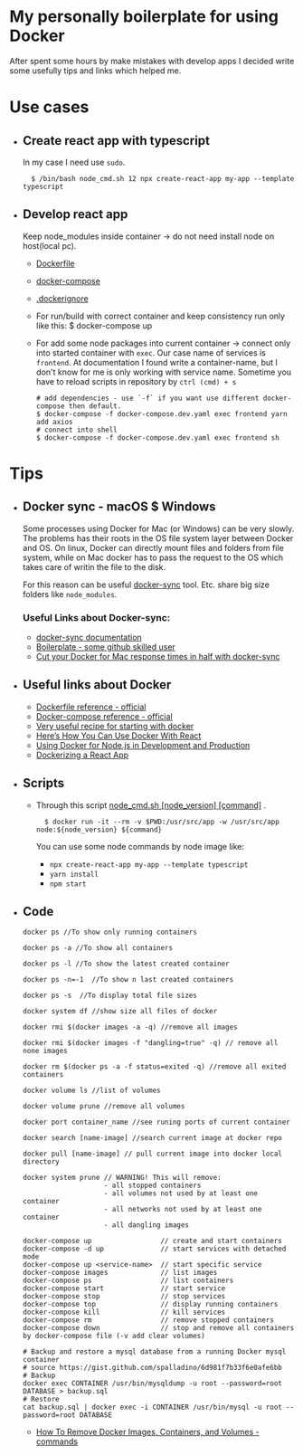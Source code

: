# My personally boilerplate for using Docker

After spent some hours by make mistakes with develop apps I decided write some usefully tips and links which helped me.

# Use cases


- ## Create react app with typescript

  In my case I need use `sudo`.

        $ /bin/bash node_cmd.sh 12 npx create-react-app my-app --template typescript

- ## Develop react app

  Keep node_modules inside container -> do not need install node on host(local pc).

  - [Dockerfile](develop_react_app/Dockerfile)
  - [docker-compose](develop_react_app/docker-compose.yaml)
  - [.dockerignore](develop_react_app/.dockerignore)
  - For run/build with correct container and keep consistency run only like this:
    \$ docker-compose up
  - For add some node packages into current container -> connect only into started container with `exec`. Our case name of services is `frontend`. At documentation I found write a container-name, but I don't know for me is only working with service name. Sometime you have to reload scripts in repository by `ctrl (cmd) + s`

        # add dependencies - use `-f` if you want use different docker-compose then default.
        $ docker-compose -f docker-compose.dev.yaml exec frontend yarn add axios
        # connect into shell
        $ docker-compose -f docker-compose.dev.yaml exec frontend sh

# Tips

- ## Docker sync - macOS \$ Windows

  Some processes using Docker for Mac (or Windows) can be very slowly. The problems has their roots in the OS file system layer between Docker and OS. On linux, Docker can directly mount files and folders from file system, while on Mac docker has to pass the request to the OS which takes care of writin the file to the disk.

  For this reason can be useful [docker-sync](http://docker-sync.io/) tool. Etc. share big size folders like `node_modules`.

  ### Useful Links about Docker-sync:

  - [docker-sync documentation](https://docker-sync.readthedocs.io/en/latest/)
  - [Boilerplate - some github skilled user](https://github.com/EugenMayer/docker-sync-boilerplate)
  - [Cut your Docker for Mac response times in half with docker-sync](https://dev.to/kovah/cut-your-docker-for-mac-response-times-in-half-with-docker-sync-1e8j)

- ## Useful links about Docker

  - [Dockerfile reference - official](https://docs.docker.com/engine/reference/builder/)
  - [Docker-compose reference - official](https://docs.docker.com/compose/compose-file/)
  - [Very useful recipe for starting with docker](https://docker-curriculum.com/#prerequisites)
  - [Here’s How You Can Use Docker With React](https://medium.com/better-programming/heres-how-you-can-use-docker-with-create-react-app-3ee3a972b04e)
  - [Using Docker for Node.js in Development and Production](https://dev.to/alex_barashkov/using-docker-for-nodejs-in-development-and-production-3cgp)
  - [Dockerizing a React App](https://mherman.org/blog/dockerizing-a-react-app/)

- ## Scripts

  - Through this script [node_cmd.sh [node_version] [command]](node_cmd.sh) .

          $ docker run -it --rm -v $PWD:/usr/src/app -w /usr/src/app node:${node_version} ${command}

    You can use some node commands by node image like:

    - `npx create-react-app my-app --template typescript`
    - `yarn install`
    - `npm start`

- ## Code

  ```
  docker ps //To show only running containers

  docker ps -a //To show all containers

  docker ps -l //To show the latest created container

  docker ps -n=-1  //To show n last created containers

  docker ps -s  //To display total file sizes

  docker system df //show size all files of docker

  docker rmi $(docker images -a -q) //remove all images

  docker rmi $(docker images -f "dangling=true" -q) // remove all none images

  docker rm $(docker ps -a -f status=exited -q) //remove all exited containers

  docker volume ls //list of volumes

  docker volume prune //remove all volumes

  docker port container_name //see runing ports of current container

  docker search [name-image] //search current image at docker repo

  docker pull [name-image] // pull current image into docker local directory

  docker system prune // WARNING! This will remove:
                      - all stopped containers
                      - all volumes not used by at least one container
                      - all networks not used by at least one container
                      - all dangling images
  
  docker-compose up                 // create and start containers
  docker-compose -d up              // start services with detached mode
  docker-compose up <service-name>  // start specific service
  docker-compose images             // list images
  docker-compose ps                 // list containers
  docker-compose start              // start service
  docker-compose stop               // stop services
  docker-compose top                // display running containers
  docker-compose kill               // kill services
  docker-compose rm                 // remove stopped containers
  docker-compose down               // stop and remove all containers by docker-compose file (-v add clear volumes)

  # Backup and restore a mysql database from a running Docker mysql container
  # source https://gist.github.com/spalladino/6d981f7b33f6e0afe6bb
  # Backup
  docker exec CONTAINER /usr/bin/mysqldump -u root --password=root DATABASE > backup.sql
  # Restore
  cat backup.sql | docker exec -i CONTAINER /usr/bin/mysql -u root --password=root DATABASE

  ```

  - [How To Remove Docker Images, Containers, and Volumes - commands](https://www.digitalocean.com/community/tutorials/how-to-remove-docker-images-containers-and-volumes)
